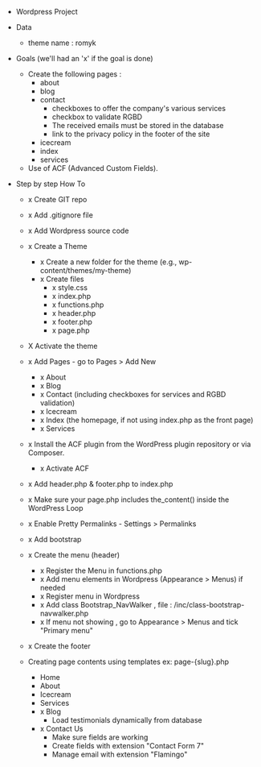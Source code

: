 - Wordpress Project

- Data
    - theme name : romyk

- Goals (we'll had an 'x' if the goal is done) 
    - Create the following pages :
        - about
        - blog
        - contact
            - checkboxes to offer the company's various services
            - checkbox to validate RGBD
            - The received emails must be stored in the database
            - link to the privacy policy in the footer of the site
        - icecream
        - index
        - services
    -  Use of ACF (Advanced Custom Fields).

- Step by step How To

    - x Create GIT repo
    - x Add .gitignore file
    - x Add Wordpress source code

    - x Create a Theme
        - x Create a new folder for the theme (e.g., wp-content/themes/my-theme)
        - x Create files
            - x style.css
            - x index.php
            - x functions.php
            - x header.php
            - x footer.php
            - x page.php

    - X Activate the theme

    - x Add Pages - go to Pages > Add New
        - x About
        - x Blog
        - x Contact (including checkboxes for services and RGBD validation)
        - x Icecream
        - x Index (the homepage, if not using index.php as the front page)
        - x Services
    
    - x Install the ACF plugin from the WordPress plugin repository or via Composer.
        - x Activate ACF

    - x Add header.php & footer.php to index.php
    - x Make sure your page.php includes the_content() inside the WordPress Loop
    - x Enable Pretty Permalinks - Settings > Permalinks

    - x Add bootstrap

    - x Create the menu (header)
        - x Register the Menu in functions.php
        - x Add menu elements in Wordpress (Appearance > Menus) if needed
        - x Register menu in Wordpress
        - x Add class Bootstrap_NavWalker , file : /inc/class-bootstrap-navwalker.php
        - x If menu not showing , go to Appearance > Menus and tick "Primary menu"

    - x Create the footer

    - Creating page contents using templates ex: page-{slug}.php 
        - Home
        - About
        - Icecream
        - Services
        - x Blog
            - Load testimonials dynamically from database
        - x Contact Us
            - Make sure fields are working
            - Create fields with extension "Contact Form 7"
            - Manage email with extension "Flamingo"
            